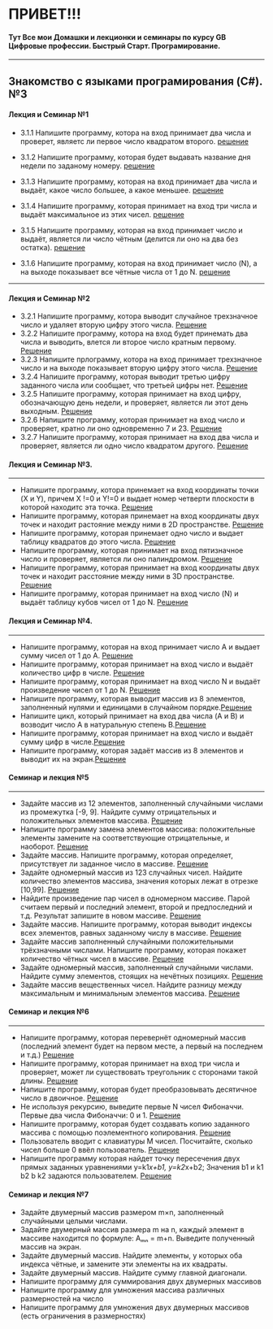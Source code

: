 
# ПРИВЕТ!!!

#### Тут Все мои Домашки и лекционки и семинары по курсу GB Цифровые профессии. Быстрый Старт. Програмирование.
___
## Знакомство с языками програмирования (C#). №3

#### Лекция и Семинар №1

* 3.1.1 Напишите программу, котора на вход принимает два числа и проверет, являетс ли первое число квадратом второго.  [решение](https://github.com/Zmeelov7598/AllHomeWorkGB/blob/main/DigitalProfessionsFastStartProgramming/IntroductionToTheC%23ProgrammingLanguage/Seminare001/Example002/Program.cs)
* 3.1.2 Напишите программу, которая будет выдавать название дня недели по заданому номеру. [решение](https://github.com/Zmeelov7598/AllHomeWorkGB/blob/main/DigitalProfessionsFastStartProgramming/IntroductionToTheC%23ProgrammingLanguage/Seminare001/Example003/Program.cs)
* 3.1.3  Напишите программу, которая на вход принимает два числа и выдаёт, какое число большее, а какое меньшее. 
[решение](https://github.com/Zmeelov7598/AllHomeWorkGB/blob/main/DigitalProfessionsFastStartProgramming/IntroductionToTheC%23ProgrammingLanguage/HomeWork001/001/Program.cs)

* 3.1.4  Напишите программу, которая принимает на вход три числа и выдаёт максимальное из этих чисел.  [решение](https://github.com/Zmeelov7598/AllHomeWorkGB/blob/main/DigitalProfessionsFastStartProgramming/IntroductionToTheC%23ProgrammingLanguage/HomeWork001/002/Program.cs)
* 3.1.5 Напишите программу, которая на вход принимает число и выдаёт, является ли число чётным (делится ли оно на два без остатка).  [решение](https://github.com/Zmeelov7598/AllHomeWorkGB/blob/main/DigitalProfessionsFastStartProgramming/IntroductionToTheC%23ProgrammingLanguage/HomeWork001/003/Program.cs)
* 3.1.6  Напишите программу, которая на вход принимает число (N), а на выходе показывает все чётные числа от 1 до N.  [решение](https://github.com/Zmeelov7598/AllHomeWorkGB/blob/main/DigitalProfessionsFastStartProgramming/IntroductionToTheC%23ProgrammingLanguage/HomeWork001/004/Program.cs)
___
#### Лекция и Семинар №2

* 3.2.1 Напишите программу, котора выводит случайное трехзначное число и удаляет вторую цифру этого числа.  [Решение](https://github.com/Zmeelov7598/AllHomeWorkGB/blob/main/DigitalProfessionsFastStartProgramming/IntroductionToTheC%23ProgrammingLanguage/Seminare002/Example002/Program.cs)
* 3.2.2 Напишите программу, котора на вход будет принемать два числа и выводить, влется ли второе число кратным первому. [Решение](https://github.com/Zmeelov7598/AllHomeWorkGB/blob/main/DigitalProfessionsFastStartProgramming/IntroductionToTheC%23ProgrammingLanguage/Seminare002/Example003/Program.cs)
* 3.2.3 Напишите прлограмму, котора на вход принимает трехзначное число и на выходе показывает вторую цифру этого числа. [Решение](https://github.com/Zmeelov7598/AllHomeWorkGB/blob/main/DigitalProfessionsFastStartProgramming/IntroductionToTheC%23ProgrammingLanguage/HomeWork002/Example001/Program.cs)
* 3.2.4  Напишите программу, которая выводит третью цифру заданного числа или сообщает, что третьей цифры нет.  [Решение](https://github.com/Zmeelov7598/AllHomeWorkGB/blob/main/DigitalProfessionsFastStartProgramming/IntroductionToTheC%23ProgrammingLanguage/HomeWork002/Example002/Program.cs)
* 3.2.5 Напишите программу, которая принимает на вход цифру, обозначающую день недели, и проверяет, является ли этот день выходным. [Решение](https://github.com/Zmeelov7598/AllHomeWorkGB/blob/main/DigitalProfessionsFastStartProgramming/IntroductionToTheC%23ProgrammingLanguage/HomeWork002/Example003/Program.cs)
* 3.2.6 Напишите программу, которая принимает на вход число и проверяет, кратно ли оно
одновременно 7 и 23. [Решение](https://github.com/Zmeelov7598/AllHomeWorkGB/blob/main/DigitalProfessionsFastStartProgramming/IntroductionToTheC%23ProgrammingLanguage/HomeWork002/Example004/Program.cs)
* 3.2.7  Напишите программу, которая принимает на вход два числа и проверяет, является ли
одно число квадратом другого. [Решение](https://github.com/Zmeelov7598/AllHomeWorkGB/blob/main/DigitalProfessionsFastStartProgramming/IntroductionToTheC%23ProgrammingLanguage/HomeWork002/Example005/Program.cs)

#### Лекция и Семинар №3.
____
* Напишите программу, котора принемает на вход координаты точки (X и Y), причем X !=0 и Y!=0 и выдает номер четверти плоскости  в которой находитс эта точка. [Решение](https://github.com/Zmeelov7598/AllHomeWorkGB/blob/main/DigitalProfessionsFastStartProgramming/IntroductionToTheC%23ProgrammingLanguage/Seminare003/Example001/Program.cs)
* Напишите программу, которая принемает на вход координаты двух точек и находит растояние между ними в 2D пространстве. [Решение](https://github.com/Zmeelov7598/AllHomeWorkGB/blob/main/DigitalProfessionsFastStartProgramming/IntroductionToTheC%23ProgrammingLanguage/Seminare003/Example002/Program.cs)
* Напишите программу, которая принемает одно число и выдает таблицу квадратов до этого числа. [Решение](https://github.com/Zmeelov7598/AllHomeWorkGB/blob/main/DigitalProfessionsFastStartProgramming/IntroductionToTheC%23ProgrammingLanguage/Seminare003/Example003/Program.cs)
* Напишите программу, которая принимает на вход пятизначное число и проверяет, является ли оно палиндромом. [Решение](https://github.com/Zmeelov7598/AllHomeWorkGB/blob/main/DigitalProfessionsFastStartProgramming/IntroductionToTheC%23ProgrammingLanguage/HomeWork003/Example001/Program.cs)
* Напишите программу, которая принимает на вход координаты двух точек и находит расстояние между ними в 3D пространстве. [Решение](https://github.com/Zmeelov7598/AllHomeWorkGB/blob/main/DigitalProfessionsFastStartProgramming/IntroductionToTheC%23ProgrammingLanguage/HomeWork003/Example002/Program.cs)
* Напишите программу, которая принимает на вход число (N) и выдаёт таблицу кубов чисел от 1 до N. [Решение](https://github.com/Zmeelov7598/AllHomeWorkGB/blob/main/DigitalProfessionsFastStartProgramming/IntroductionToTheC%23ProgrammingLanguage/HomeWork003/Example003/Program.cs)
#### Лекция и Семинар №4.
_______

* Напишите программу, которая на вход принимает число А и выдает сумму чисел от 1 до А. [Решение](https://github.com/Zmeelov7598/AllHomeWorkGB/blob/main/DigitalProfessionsFastStartProgramming/IntroductionToTheC%23ProgrammingLanguage/Seminar004/Example001/Program.cs)
* Напишите программу, которая принимает на вход число и выдаёт количество цифр в числе. [Решение](https://github.com/Zmeelov7598/AllHomeWorkGB/blob/main/DigitalProfessionsFastStartProgramming/IntroductionToTheC%23ProgrammingLanguage/Seminar004/Example002/Program.cs)
* Напишите программу, которая принимает на вход число N и выдаёт произведение чисел от 1 до N. [Решение](https://github.com/Zmeelov7598/AllHomeWorkGB/blob/main/DigitalProfessionsFastStartProgramming/IntroductionToTheC%23ProgrammingLanguage/Seminar004/Examole003/Program.cs)
* Напишите программу, которая выводит массив из 8 элементов, заполненный нулями и единицами в случайном порядке.[Решение](https://github.com/Zmeelov7598/AllHomeWorkGB/blob/main/DigitalProfessionsFastStartProgramming/IntroductionToTheC%23ProgrammingLanguage/Seminar004/Example004/Program.cs)
* Напишите цикл, который принимает на вход два числа (A и B) и возводит число A в натуральную степень B.[Решение](https://github.com/Zmeelov7598/AllHomeWorkGB/blob/main/DigitalProfessionsFastStartProgramming/IntroductionToTheC%23ProgrammingLanguage/HomeWork004/Example001/Program.cs)
* Напишите программу, которая принимает на вход число и выдаёт сумму цифр в числе.[Решение](https://github.com/Zmeelov7598/AllHomeWorkGB/blob/main/DigitalProfessionsFastStartProgramming/IntroductionToTheC%23ProgrammingLanguage/HomeWork004/Example002/Program.cs)
* Напишите программу, которая задаёт массив из 8 элементов и выводит их на экран.[Решение](https://github.com/Zmeelov7598/AllHomeWorkGB/blob/main/DigitalProfessionsFastStartProgramming/IntroductionToTheC%23ProgrammingLanguage/HomeWork004/Example003/Program.cs)

#### Семинар и лекция №5
______

* Задайте массив из 12 элементов, заполненный случайными числами из промежутка [-9, 9]. Найдите сумму отрицательных и положительных элементов массива. [Решение](https://github.com/Zmeelov7598/AllHomeWorkGB/blob/InWorking/DigitalProfessionsFastStartProgramming/IntroductionToTheC%23ProgrammingLanguage/Seminare005/Example001/Program.cs)
*  Напишите программу замена элементов массива: положительные элементы замените на соответствующие отрицательные, и наоборот. [Решение](https://github.com/Zmeelov7598/AllHomeWorkGB/blob/InWorking/DigitalProfessionsFastStartProgramming/IntroductionToTheC%23ProgrammingLanguage/Seminare005/Example002/Program.cs)
*  Задайте массив. Напишите программу, которая определяет, присутствует ли заданное число в массиве. [Решение](https://github.com/Zmeelov7598/AllHomeWorkGB/blob/InWorking/DigitalProfessionsFastStartProgramming/IntroductionToTheC%23ProgrammingLanguage/Seminare005/Example003/Program.cs)
* Задайте одномерный массив из 123 случайных чисел. Найдите количество элементов массива, значения которых лежат в отрезке [10,99]. [Решение](https://github.com/Zmeelov7598/AllHomeWorkGB/blob/InWorking/DigitalProfessionsFastStartProgramming/IntroductionToTheC%23ProgrammingLanguage/Seminare005/Example004/Program.cs)
* Найдите произведение пар чисел в одномерном массиве. Парой считаем первый и последний элемент, второй и предпоследний и т.д. Результат запишите в новом массиве. [Решение](https://github.com/Zmeelov7598/AllHomeWorkGB/blob/InWorking/DigitalProfessionsFastStartProgramming/IntroductionToTheC%23ProgrammingLanguage/Seminare005/Example005/Program.cs)
* Задайте массив. Напишите программу, которая выводит индексы всех элементов, равных заданному числу в массиве. [Решение](https://github.com/Zmeelov7598/AllHomeWorkGB/blob/InWorking/DigitalProfessionsFastStartProgramming/IntroductionToTheC%23ProgrammingLanguage/Seminare005/Example006/Program.cs)
* Задайте массив заполненный случайными положительными трёхзначными числами. Напишите программу, которая покажет количество чётных чисел в массиве. [Решение](https://github.com/Zmeelov7598/AllHomeWorkGB/blob/main/DigitalProfessionsFastStartProgramming/IntroductionToTheC%23ProgrammingLanguage/HomeWork005/Example001/Program.cs)
* Задайте одномерный массив, заполненный случайными числами. Найдите сумму элементов, стоящих на нечётных позициях. [Решение](https://github.com/Zmeelov7598/AllHomeWorkGB/blob/main/DigitalProfessionsFastStartProgramming/IntroductionToTheC%23ProgrammingLanguage/HomeWork005/Example002/Program.cs)
* Задайте массив вещественных чисел. Найдите разницу между максимальным и минимальным элементов массива. [Решение](https://github.com/Zmeelov7598/AllHomeWorkGB/blob/main/DigitalProfessionsFastStartProgramming/IntroductionToTheC%23ProgrammingLanguage/HomeWork005/Example003/Program.cs)

#### Семинар и лекция №6
_____

* Напишите программу, которая перевернёт одномерный массив (последний элемент будет на первом месте, а первый на последнем и т.д.) [Решение](https://github.com/Zmeelov7598/AllHomeWorkGB/blob/InWorking/DigitalProfessionsFastStartProgramming/IntroductionToTheC%23ProgrammingLanguage/Seminare006/Example001/Program.cs)
* Напишите программу, которая принимает на вход три числа и проверяет, может ли существовать треугольник с сторонами такой длины.  [Решение](https://github.com/Zmeelov7598/AllHomeWorkGB/blob/InWorking/DigitalProfessionsFastStartProgramming/IntroductionToTheC%23ProgrammingLanguage/Seminare006/Example002/Program.cs)
* Напишите программу, которая будет преобразовывать десятичное число в двоичное.  [Решение](https://github.com/Zmeelov7598/AllHomeWorkGB/blob/InWorking/DigitalProfessionsFastStartProgramming/IntroductionToTheC%23ProgrammingLanguage/Seminare006/Example003/Program.cs)
* Не используя рекурсию, выведите первые N чисел Фибоначчи. Первые два числа Фибоначчи: 0 и 1.  [Решение](https://github.com/Zmeelov7598/AllHomeWorkGB/blob/InWorking/DigitalProfessionsFastStartProgramming/IntroductionToTheC%23ProgrammingLanguage/Seminare006/Example004/Program.cs)
* Напишите программу, которая будет создавать копию заданного массива с помощью поэлементного копирования.  [Решение](https://github.com/Zmeelov7598/AllHomeWorkGB/blob/InWorking/DigitalProfessionsFastStartProgramming/IntroductionToTheC%23ProgrammingLanguage/Seminare006/Example005/Program.cs)
* Пользователь вводит с клавиатуры M чисел. Посчитайте, сколько чисел больше 0 ввёл пользователь.  [Решение](https://github.com/Zmeelov7598/AllHomeWorkGB/blob/InWorking/DigitalProfessionsFastStartProgramming/IntroductionToTheC%23ProgrammingLanguage/HomeWork006/Example001/Program.cs)
* Напишите программу которая найдет точку пересечения двух прямых заданных уравнениями y=k1*x+b1, y=k2*x+b2; Значения b1 и k1 b2 b k2 задаются пользователем.  [Решение](https://github.com/Zmeelov7598/AllHomeWorkGB/blob/InWorking/DigitalProfessionsFastStartProgramming/IntroductionToTheC%23ProgrammingLanguage/HomeWork006/Example002/Program.cs)

#### Семинар и лекция №7

* Задайте двумерный массив размером m×n, заполненный случайными целыми числами.
* Задайте двумерный массив размера m на n, каждый элемент в массиве находится по формуле: Aₘₙ = m+n. Выведите полученный массив на экран.
* Задайте двумерный массив. Найдите элементы, у которых оба индекса чётные, и замените эти элементы на их квадраты.
* Задайте двумерный массив. Найдите сумму главной диагонали.
* Напишите программу для суммирования двух двумерных массивов
* Напишите программу для умножения массива различных размерностей на число
* Напишите программу для умножения двух двумерных массивов (есть ограничения в размерностях)

